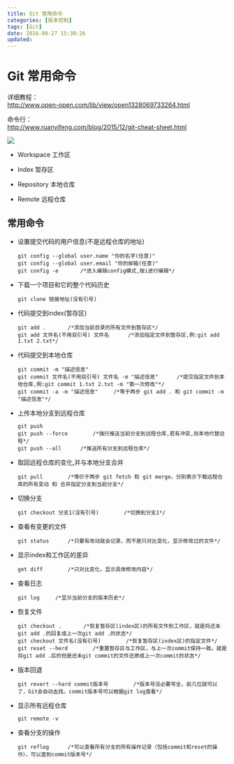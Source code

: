```yaml
---
title: Git 常用命令
categories: [版本控制]
tags: [Git]
date: 2016-08-27 15:30:26
updated:
---
```


# Git 常用命令
详细教程：     
http://www.open-open.com/lib/view/open1328069733264.html

命令行：   
http://www.ruanyifeng.com/blog/2015/12/git-cheat-sheet.html

![](https://ww1.sinaimg.cn/large/c13b829ely1fjiegq5j21j20go04u0ua.jpg)

* Workspace 工作区

* Index 暂存区

* Repository 本地仓库

* Remote 远程仓库

## 常用命令
* 设置提交代码的用户信息(不是远程仓库的地址)
    ```
    git config --global user.name "你的名字(任意)"
    git config --global user.email "你的邮箱(任意)"
    git config -e       /*进入编辑config模式,按i进行编辑*/
    ```

* 下载一个项目和它的整个代码历史
    ```
    git clone 链接地址(没有引号)
    ```

* 代码提交到index(暂存区)
    ```
    git add .       /*添加当前目录的所有文件到暂存区*/
    git add 文件名(不用双引号) 文件名      /*添加指定文件到暂存区,例:git add 1.txt 2.txt*/
    ```

* 代码提交到本地仓库
    ```
    git commit -m "描述信息"
    git commit 文件名(不用双引号) 文件名 -m "描述信息"      /*提交指定文件到本地仓库,例:git commit 1.txt 2.txt -m "第一次修改"*/
    git commit -a -m "描述信息"     /*等于两步 git add . 和 git commit -m "描述信息"*/
    ```

* 上传本地分支到远程仓库
    ```
    git push
    git push --force        /*强行推送当前分支到远程仓库,若有冲突,则本地代替远程*/
    git push --all      /*推送所有分支到远程仓库*/
    ```

* 取回远程仓库的变化,并与本地分支合并
    ```
    git pull        /*等价于两步 git fetch 和 git merge，分别表示下载远程仓库的所有变动 和 合并指定分支到当前分支*/
    ```

* 切换分支
    ```
    git checkout 分支1(没有引号)        /*切换到分支1*/
    ```

* 查看有变更的文件
    ```
    git status      /*只要有改动就会记录，而不是只对比变化，显示修改过的文件*/
    ```

* 显示index和工作区的差异
    ```
    get diff        /*只对比变化，显示具体修改内容*/
    ```

* 查看日志
    ```
    git log     /*显示当前分支的版本历史*/
    ```

* 恢复文件
    ```
    git checkout .       /*恢复暂存区(index区)的所有文件到工作区，就是将还未git add .的回复成上一次git add .的状态*/
    git checkout 文件名(没有引号)        /*恢复暂存区(index区)的指定文件*/
    git reset --herd        /*重置暂存区与工作区，与上一次commit保持一致。就是将git add .后的但是还未git commit的文件还原成上一次commit的状态*/
    ```

* 版本回退
    ```
    git revert --hard commit版本号        /*版本号没必要写全，前几位就可以了，Git会自动去找。commit版本号可以根据git log查看*/
    ```

* 显示所有远程仓库
    ```
    git remote -v
    ```

* 查看分支的操作
    ```
    git reflog      /*可以查看所有分支的所有操作记录（包括commit和reset的操作），可以查到commit版本号*/
    ```


